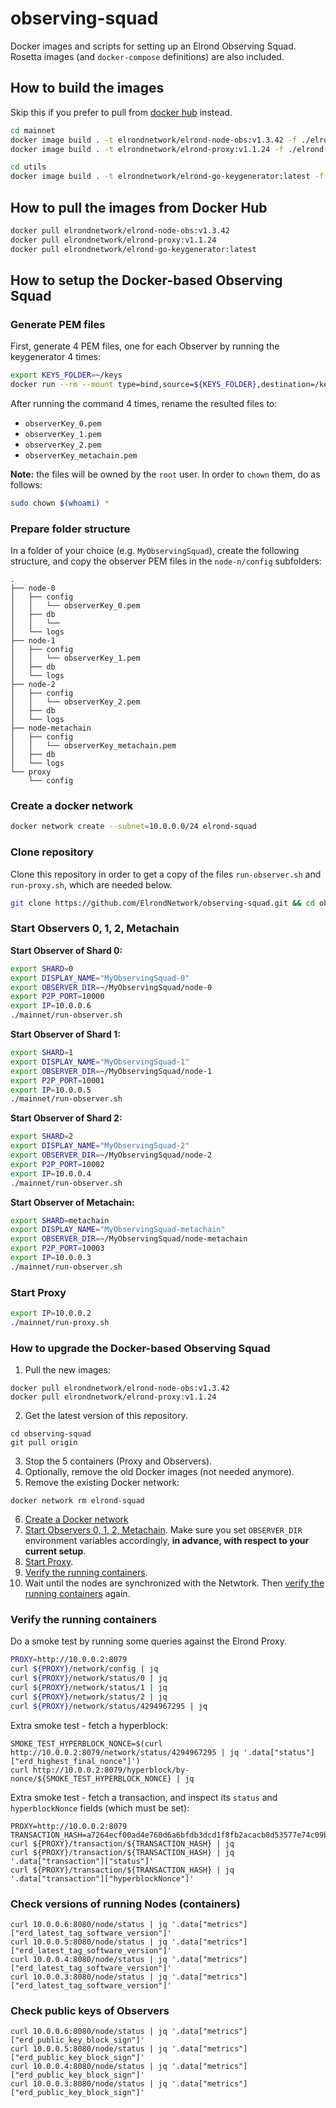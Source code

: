 # observing-squad

Docker images and scripts for setting up an Elrond Observing Squad. Rosetta images (and `docker-compose` definitions) are also included.

## How to build the images

Skip this if you prefer to pull from [docker hub](https://hub.docker.com/u/elrondnetwork) instead.

```bash
cd mainnet
docker image build . -t elrondnetwork/elrond-node-obs:v1.3.42 -f ./elrond-node-obs
docker image build . -t elrondnetwork/elrond-proxy:v1.1.24 -f ./elrond-proxy
```

```bash
cd utils
docker image build . -t elrondnetwork/elrond-go-keygenerator:latest -f ./elrond-go-keygenerator
```

## How to pull the images from Docker Hub

```bash
docker pull elrondnetwork/elrond-node-obs:v1.3.42
docker pull elrondnetwork/elrond-proxy:v1.1.24
docker pull elrondnetwork/elrond-go-keygenerator:latest
```

## How to setup the Docker-based Observing Squad

### Generate PEM files

First, generate 4 PEM files, one for each Observer by running the keygenerator 4 times:

```bash
export KEYS_FOLDER=~/keys
docker run --rm --mount type=bind,source=${KEYS_FOLDER},destination=/keys --workdir /keys elrondnetwork/elrond-go-keygenerator:latest
```

After running the command 4 times, rename the resulted files to:

- `observerKey_0.pem`
- `observerKey_1.pem`
- `observerKey_2.pem`
- `observerKey_metachain.pem`

**Note:** the files will be owned by the `root` user. In order to `chown` them, do as follows:

```bash
sudo chown $(whoami) *
```

### Prepare folder structure

In a folder of your choice (e.g. `MyObservingSquad`), create the following structure, and copy the observer PEM files in the `node-n/config` subfolders:

```
.
├── node-0
│   ├── config
│   │   └── observerKey_0.pem
│   ├── db
│   │   └──
│   └── logs
├── node-1
│   ├── config
│   │   └── observerKey_1.pem
│   ├── db
│   └── logs
├── node-2
│   ├── config
│   │   └── observerKey_2.pem
│   ├── db
│   └── logs
├── node-metachain
│   ├── config
│   │   └── observerKey_metachain.pem
│   ├── db
│   └── logs
└── proxy
    └── config
```

### Create a docker network

```bash
docker network create --subnet=10.0.0.0/24 elrond-squad
```

### Clone repository

Clone this repository in order to get a copy of the files `run-observer.sh` and `run-proxy.sh`, which are needed below.

```bash
git clone https://github.com/ElrondNetwork/observing-squad.git && cd observing-squad
```

### Start Observers 0, 1, 2, Metachain

**Start Observer of Shard 0:**

```bash
export SHARD=0
export DISPLAY_NAME="MyObservingSquad-0"
export OBSERVER_DIR=~/MyObservingSquad/node-0
export P2P_PORT=10000
export IP=10.0.0.6
./mainnet/run-observer.sh
```

**Start Observer of Shard 1:**

```bash
export SHARD=1
export DISPLAY_NAME="MyObservingSquad-1"
export OBSERVER_DIR=~/MyObservingSquad/node-1
export P2P_PORT=10001
export IP=10.0.0.5
./mainnet/run-observer.sh
```

**Start Observer of Shard 2:**

```bash
export SHARD=2
export DISPLAY_NAME="MyObservingSquad-2"
export OBSERVER_DIR=~/MyObservingSquad/node-2
export P2P_PORT=10002
export IP=10.0.0.4
./mainnet/run-observer.sh
```

**Start Observer of Metachain:**

```bash
export SHARD=metachain
export DISPLAY_NAME="MyObservingSquad-metachain"
export OBSERVER_DIR=~/MyObservingSquad/node-metachain
export P2P_PORT=10003
export IP=10.0.0.3
./mainnet/run-observer.sh
```

### Start Proxy

```bash
export IP=10.0.0.2
./mainnet/run-proxy.sh
```

### How to upgrade the Docker-based Observing Squad

1. Pull the new images:
```
docker pull elrondnetwork/elrond-node-obs:v1.3.42
docker pull elrondnetwork/elrond-proxy:v1.1.24
```
2. Get the latest version of this repository.
```
cd observing-squad
git pull origin
```
3. Stop the 5 containers (Proxy and Observers).
4. Optionally, remove the old Docker images (not needed anymore).
5. Remove the existing Docker network: 
```
docker network rm elrond-squad
```
6. [Create a Docker network](#create-a-docker-network)
7. [Start Observers 0, 1, 2, Metachain](#start-observers-0-1-2-metachain). Make sure you set `OBSERVER_DIR` environment variables accordingly, **in advance, with respect to your current setup**.
8. [Start Proxy](#start-proxy).
9. [Verify the running containers](#verify-the-running-containers).
10. Wait until the nodes are synchronized with the Netwtork. Then [verify the running containers](#verify-the-running-containers) again.

### Verify the running containers

Do a smoke test by running some queries against the Elrond Proxy.

```bash
PROXY=http://10.0.0.2:8079
curl ${PROXY}/network/config | jq
curl ${PROXY}/network/status/0 | jq
curl ${PROXY}/network/status/1 | jq
curl ${PROXY}/network/status/2 | jq
curl ${PROXY}/network/status/4294967295 | jq
```

Extra smoke test - fetch a hyperblock:
```
SMOKE_TEST_HYPERBLOCK_NONCE=$(curl http://10.0.0.2:8079/network/status/4294967295 | jq '.data["status"]["erd_highest_final_nonce"]')
curl http://10.0.0.2:8079/hyperblock/by-nonce/${SMOKE_TEST_HYPERBLOCK_NONCE} | jq
```

Extra smoke test - fetch a transaction, and inspect its `status` and `hyperblockNonce` fields (which must be set):
```
PROXY=http://10.0.0.2:8079
TRANSACTION_HASH=a7264ecf00ad4e760d6a6bfdb3dcd1f8fb2acacb8d53577e74c09b6148812bd8
curl ${PROXY}/transaction/${TRANSACTION_HASH} | jq
curl ${PROXY}/transaction/${TRANSACTION_HASH} | jq '.data["transaction"]["status"]'
curl ${PROXY}/transaction/${TRANSACTION_HASH} | jq '.data["transaction"]["hyperblockNonce"]'
```

### Check versions of running Nodes (containers)

```
curl 10.0.0.6:8080/node/status | jq '.data["metrics"]["erd_latest_tag_software_version"]'
curl 10.0.0.5:8080/node/status | jq '.data["metrics"]["erd_latest_tag_software_version"]'
curl 10.0.0.4:8080/node/status | jq '.data["metrics"]["erd_latest_tag_software_version"]'
curl 10.0.0.3:8080/node/status | jq '.data["metrics"]["erd_latest_tag_software_version"]'
```

### Check public keys of Observers

```
curl 10.0.0.6:8080/node/status | jq '.data["metrics"]["erd_public_key_block_sign"]'
curl 10.0.0.5:8080/node/status | jq '.data["metrics"]["erd_public_key_block_sign"]'
curl 10.0.0.4:8080/node/status | jq '.data["metrics"]["erd_public_key_block_sign"]'
curl 10.0.0.3:8080/node/status | jq '.data["metrics"]["erd_public_key_block_sign"]'
```
